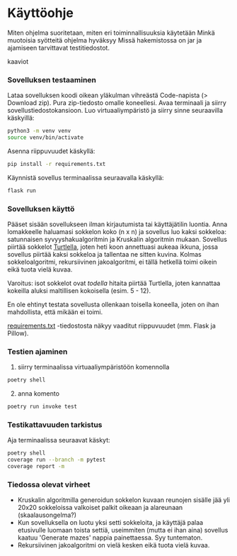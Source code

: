 # Käyttöohje

Miten ohjelma suoritetaan, miten eri toiminnallisuuksia käytetään
Minkä muotoisia syötteitä ohjelma hyväksyy
Missä hakemistossa on jar ja ajamiseen tarvittavat testitiedostot.

kaaviot

### Sovelluksen testaaminen

Lataa sovelluksen koodi oikean yläkulman vihreästä Code-napista (> Download zip). Pura zip-tiedosto omalle koneellesi. Avaa terminaali ja siirry sovellustiedostokansioon. Luo virtuaaliympäristö ja siirry sinne seuraavilla käskyillä:

```bash
python3 -m venv venv
source venv/bin/activate
```

Asenna riippuvuudet käskyllä:

```bash
pip install -r requirements.txt
```

Käynnistä sovellus terminaalissa seuraavalla käskyllä:

```bash
flask run
```

### Sovelluksen käyttö

Pääset sisään sovellukseen ilman kirjautumista tai käyttäjätilin luontia. Anna lomakkeelle haluamasi sokkelon koko (n x n) ja sovellus luo kaksi sokkeloa: satunnaisen syvyyshakualgoritmin ja Kruskalin algoritmin mukaan. Sovellus piirtää sokkelot [Turtlella](https://docs.python.org/3/library/turtle.html), joten heti koon annettuasi aukeaa ikkuna, jossa sovellus piirtää kaksi sokkeloa ja tallentaa ne sitten kuvina. Kolmas sokkeloalgoritmi, rekursiivinen jakoalgoritmi, ei tällä hetkellä toimi oikein eikä tuota vielä kuvaa. 

Varoitus: isot sokkelot ovat _todella_ hitaita piirtää Turtlella, joten kannattaa kokeilla aluksi maltillisen kokoisella (esim. 5 - 12).

En ole ehtinyt testata sovellusta ollenkaan toisella koneella, joten on ihan mahdollista, että mikään ei toimi. 

[requirements.txt](https://github.com/KatjaKvintus/maze_generation/blob/main/requirements.txt) -tiedostosta näkyy vaaditut riippuvuudet (mm. Flask ja Pillow).


### Testien ajaminen

1. siirry terminaalissa virtuaaliympäristöön komennolla 
```bash
poetry shell
```
2. anna komento 
```bash
poetry run invoke test
```

### Testikattavuuden tarkistus

Aja terminaalissa seuraavat käskyt:
```bash
poetry shell
coverage run --branch -m pytest
coverage report -m
```

### Tiedossa olevat virheet

- Kruskalin algoritmilla generoidun sokkelon kuvaan reunojen sisälle jää yli 20x20 sokkeloissa valkoiset palkit oikeaan ja alareunaan (skaalausongelma?)
- Kun sovelluksella on luotu yksi setti sokkeloita, ja käyttäjä palaa etusivulle luomaan toista settiä, useimmiten (mutta ei ihan aina) sovellus kaatuu 'Generate mazes' nappia painettaessa. Syy tuntematon.
- Rekursiivinen jakoalgoritmi on vielä kesken eikä tuota vielä kuvaa.

